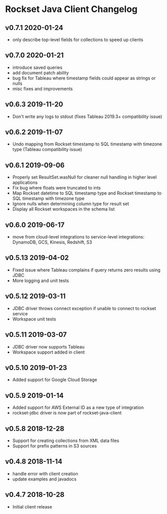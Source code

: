 # Rockset Java Client Changelog

## v0.7.1 2020-01-24
- only describe top-level fields for collections to speed up clients

## v0.7.0 2020-01-21
- introduce saved queries
- add document patch ability
- bug fix for Tableau where timestamp fields could appear as strings or nulls
- misc fixes and improvements

## v0.6.3 2019-11-20
- Don't write any logs to stdout (fixes Tableau 2019.3+ compatibility issue)

## v0.6.2 2019-11-07
- Undo mapping from Rockset timestamp to SQL timestamp with timezone type (Tableau compatibility issue)

## v0.6.1 2019-09-06
- Properly set ResultSet.wasNull for cleaner null handling in higher level applications
- Fix bug where floats were truncated to ints
- Map Rockset datetime to SQL timestamp type and Rockset timestamp to SQL timestamp with timezone type
- Ignore nulls when determining column type for result set
- Display all Rockset workspaces in the schema list

## v0.6.0 2019-06-17
- move from cloud-level integrations to service-level integrations: DynamoDB, GCS, Kinesis, Redshift, S3

## v0.5.13 2019-04-02
- Fixed issue where Tableau complains if query returns zero results using JDBC
- More logging and unit tests

## v0.5.12 2019-03-11
- JDBC driver throws connect exception if unable to connect to rockset service
- Workspace unit tests

## v0.5.11 2019-03-07
- JDBC driver now supports Tableau
- Workspace support added in client

## v0.5.10 2019-01-23
- Added support for Google Cloud Storage

## v0.5.9 2019-01-14
- Added support for AWS External ID as a new type of integration
- rockset-jdbc driver is now part of rockset-java-client

## v0.5.8 2018-12-28
- Support for creating collections from XML data files
- Support for prefix patterns in S3 sources

## v0.4.8 2018-11-14
- handle error with client creation
- update examples and javadocs

## v0.4.7 2018-10-28
- Initial client release

